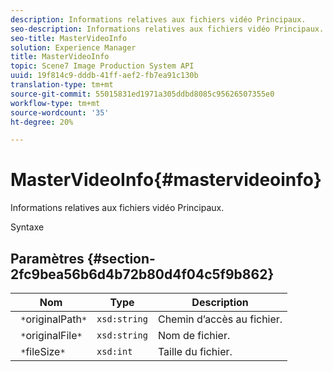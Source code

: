 ```yaml
---
description: Informations relatives aux fichiers vidéo Principaux.
seo-description: Informations relatives aux fichiers vidéo Principaux.
seo-title: MasterVideoInfo
solution: Experience Manager
title: MasterVideoInfo
topic: Scene7 Image Production System API
uuid: 19f814c9-dddb-41ff-aef2-fb7ea91c130b
translation-type: tm+mt
source-git-commit: 55015831ed1971a305ddbd8085c95626507355e0
workflow-type: tm+mt
source-wordcount: '35'
ht-degree: 20%

---
```



# MasterVideoInfo{#mastervideoinfo}

Informations relatives aux fichiers vidéo Principaux.

Syntaxe

## Paramètres {#section-2fc9bea56b6d4b72b80d4f04c5f9b862}

| Nom | Type | Description |
|---|---|---|
| ` *`originalPath`*` | `xsd:string` | Chemin d’accès au fichier. |
| ` *`originalFile`*` | `xsd:string` | Nom de fichier. |
| ` *`fileSize`*` | `xsd:int` | Taille du fichier. |

